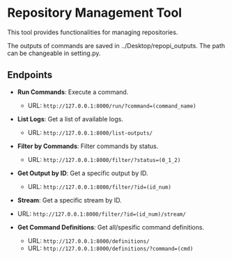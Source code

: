 # Repository Management Tool

This tool provides functionalities for managing repositories.

The outputs of commands are saved in ../Desktop/repopi_outputs. The path can be changeable in setting.py.

## Endpoints

- **Run Commands**: Execute a command.

  - URL: `http://127.0.0.1:8000/run/?command=(command_name)`

- **List Logs**: Get a list of available logs.

  - URL: `http://127.0.0.1:8000/list-outputs/`

- **Filter by Commands**: Filter commands by status.

  - URL: `http://127.0.0.1:8000/filter/?status=(0_1_2)`

- **Get Output by ID**: Get a specific output by ID.

  - URL: `http://127.0.0.1:8000/filter/?id=(id_num)`

- **Stream**: Get a specific stream by ID.

- URL: `http://127.0.0.1:8000/filter/?id=(id_num)/stream/`

- **Get Command Definitions**: Get all/spesific command definitions.

  - URL: `http://127.0.0.1:8000/definitions/`
  - URL: `http://127.0.0.1:8000/definitions/?command=(cmd)`
